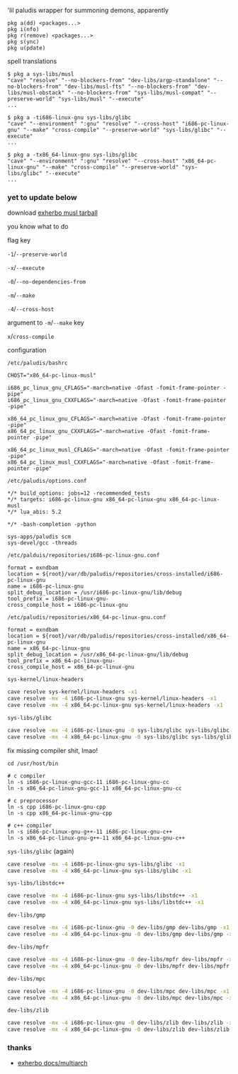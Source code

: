 'lil paludis wrapper for summoning demons, apparently

```
pkg a(dd) <packages...>
pkg i(nfo)
pkg r(remove) <packages...>
pkg s(ync)
pkg u(pdate)
```

spell translations

```shell
$ pkg a sys-libs/musl
"cave" "resolve" "--no-blockers-from" "dev-libs/argp-standalone" "--no-blockers-from" "dev-libs/musl-fts" "--no-blockers-from" "dev-libs/musl-obstack" "--no-blockers-from" "sys-libs/musl-compat" "--preserve-world" "sys-libs/musl" "--execute"
...

$ pkg a -ti686-linux-gnu sys-libs/glibc
"cave" "--environment" ":gnu" "resolve" "--cross-host" "i686-pc-linux-gnu" "--make" "cross-compile" "--preserve-world" "sys-libs/glibc" "--execute"
...

$ pkg a -tx86_64-linux-gnu sys-libs/glibc
"cave" "--environment" ":gnu" "resolve" "--cross-host" "x86_64-pc-linux-gnu" "--make" "cross-compile" "--preserve-world" "sys-libs/glibc" "--execute"
...
```

### yet to update below

download [exherbo musl tarball](https://dev.exherbo.org/stages/exherbo-x86_64-pc-linux-musl-current.tar.xz)

you know what to do

flag key

`-1`/`--preserve-world`

`-x`/`--execute`

`-0`/`--no-dependencies-from`

`-m`/`--make`

`-4`/`--cross-host`

argument to `-m`/`--make` key

`x`/`cross-compile`

configuration

`/etc/paludis/bashrc`
```
CHOST="x86_64-pc-linux-musl"

i686_pc_linux_gnu_CFLAGS="-march=native -Ofast -fomit-frame-pointer -pipe"
i686_pc_linux_gnu_CXXFLAGS="-march=native -Ofast -fomit-frame-pointer -pipe"

x86_64_pc_linux_gnu_CFLAGS="-march=native -Ofast -fomit-frame-pointer -pipe"
x86_64_pc_linux_gnu_CXXFLAGS="-march=native -Ofast -fomit-frame-pointer -pipe"

x86_64_pc_linux_musl_CFLAGS="-march=native -Ofast -fomit-frame-pointer -pipe"
x86_64_pc_linux_musl_CXXFLAGS="-march=native -Ofast -fomit-frame-pointer -pipe"
```

`/etc/paludis/options.conf`

```
*/* build_options: jobs=12 -recommended_tests
*/* targets: i686-pc-linux-gnu x86_64-pc-linux-gnu x86_64-pc-linux-musl
*/* lua_abis: 5.2

*/* -bash-completion -python

sys-apps/paludis scm
sys-devel/gcc -threads
```

`/etc/palduis/repositories/i686-pc-linux-gnu.conf`

```
format = exndbam
location = ${root}/var/db/paludis/repositories/cross-installed/i686-pc-linux-gnu
name = i686-pc-linux-gnu
split_debug_location = /usr/i686-pc-linux-gnu/lib/debug
tool_prefix = i686-pc-linux-gnu-
cross_compile_host = i686-pc-linux-gnu
```

`/etc/paludis/repositories/x86_64-pc-linux-gnu.conf`

```
format = exndbam
location = ${root}/var/db/paludis/repositories/cross-installed/x86_64-pc-linux-gnu
name = x86_64-pc-linux-gnu
split_debug_location = /usr/x86_64-pc-linux-gnu/lib/debug
tool_prefix = x86_64-pc-linux-gnu-
cross_compile_host = x86_64-pc-linux-gnu
```

`sys-kernel/linux-headers`

```bash
cave resolve sys-kernel/linux-headers -x1
cave resolve -mx -4 i686-pc-linux-gnu sys-kernel/linux-headers -x1
cave resolve -mx -4 x86_64-pc-linux-gnu sys-kernel/linux-headers -x1
```

`sys-libs/glibc`

```bash
cave resolve -mx -4 i686-pc-linux-gnu -0 sys-libs/glibc sys-libs/glibc -x1
cave resolve -mx -4 x86_64-pc-linux-gnu -0 sys-libs/glibc sys-libs/glibc -x1
```

fix missing compiler shit, lmao!

```
cd /usr/host/bin

# c compiler
ln -s i686-pc-linux-gnu-gcc-11 i686-pc-linux-gnu-cc
ln -s x86_64-pc-linux-gnu-gcc-11 x86_64-pc-linux-gnu-cc

# c preprocessor
ln -s cpp i686-pc-linux-gnu-cpp
ln -s cpp x86_64-pc-linux-gnu-cpp

# c++ compiler
ln -s i686-pc-linux-gnu-g++-11 i686-pc-linux-gnu-c++
ln -s x86_64-pc-linux-gnu-g++-11 x86_64-pc-linux-gnu-c++
```

`sys-libs/glibc` (again)

```bash
cave resolve -mx -4 i686-pc-linux-gnu sys-libs/glibc -x1
cave resolve -mx -4 x86_64-pc-linux-gnu sys-libs/glibc -x1
```

`sys-libs/libstdc++`

```bash
cave resolve -mx -4 i686-pc-linux-gnu sys-libs/libstdc++ -x1
cave resolve -mx -4 x86_64-pc-linux-gnu sys-libs/libstdc++ -x1
```

`dev-libs/gmp`

```bash
cave resolve -mx -4 i686-pc-linux-gnu -0 dev-libs/gmp dev-libs/gmp -x1
cave resolve -mx -4 x86_64-pc-linux-gnu -0 dev-libs/gmp dev-libs/gmp -x1
```

`dev-libs/mpfr`

```bash
cave resolve -mx -4 i686-pc-linux-gnu -0 dev-libs/mpfr dev-libs/mpfr -x1
cave resolve -mx -4 x86_64-pc-linux-gnu -0 dev-libs/mpfr dev-libs/mpfr -x1
```

`dev-libs/mpc`

```bash
cave resolve -mx -4 i686-pc-linux-gnu -0 dev-libs/mpc dev-libs/mpc -x1
cave resolve -mx -4 x86_64-pc-linux-gnu -0 dev-libs/mpc dev-libs/mpc -x1
```

`dev-libs/zlib`

```bash
cave resolve -mx -4 i686-pc-linux-gnu -0 dev-libs/zlib dev-libs/zlib -x1
cave resolve -mx -4 x86_64-pc-linux-gnu -0 dev-libs/zlib dev-libs/zlib -x1
```

### thanks

- [exherbo docs/multiarch](https://www.exherbo.org/docs/multiarch/multiarch.html)
